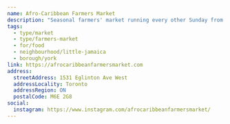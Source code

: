 ```yaml
---
name: Afro-Caribbean Farmers Market
description: "Seasonal farmers' market running every other Sunday from July to September, featuring Afro-Caribbean vendors and produce."
tags:
  - type/market
  - type/farmers-market
  - for/food
  - neighbourhood/little-jamaica
  - borough/york
link: https://afrocaribbeanfarmersmarket.com
address:
  streetAddress: 1531 Eglinton Ave West
  addressLocality: Toronto
  addressRegion: ON
  postalCode: M6E 2G8
social:
  instagram: https://www.instagram.com/afrocaribbeanfarmersmarket/
---
```

